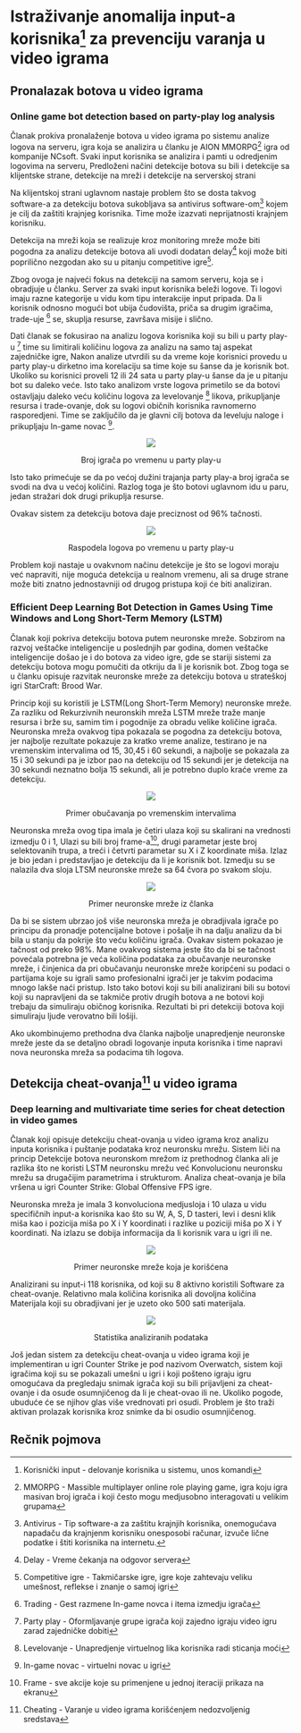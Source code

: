 # Istraživanje anomalija input-a korisnika[^1] za prevenciju varanja u video igrama

## Pronalazak botova u video igrama

### Online game bot detection based on party-play log analysis

  Članak prokiva pronalaženje botova u video igrama po sistemu analize logova na serveru, igra koja se analizira u članku je AION MMORPG[^10] igra od kompanije NCsoft. Svaki input korisnika se analizira i pamti u odredjenim logovima na serveru, Predloženi načini detekcije botova su bili i detekcije sa klijentske strane, detekcije na mreži i detekcije na serverskoj strani

  Na klijentskoj strani uglavnom nastaje problem što se dosta takvog software-a za detekciju botova sukobljava sa antivirus software-om[^3] kojem je cilj da zaštiti krajnjeg korisnika. Time može izazvati neprijatnosti krajnjem korisniku.

  Detekcija na mreži koja se realizuje kroz monitoring mreže može biti pogodna za analizu detekcije botova ali uvodi dodatan delay[^4] koji može biti poprilično nezgodan ako su u pitanju competitive igre[^5].

  Zbog ovoga je najveći fokus na detekciji na samom serveru, koja se i obradjuje u članku. Server za svaki input korisnika beleži logove. Ti logovi imaju razne kategorije u vidu kom tipu interakcije input pripada. Da li korisnik odnosno mogući bot ubija čudovišta, priča sa drugim igračima, trade-uje [^6] se, skuplja resurse, završava misije i slično.

  Dati članak se fokusirao na analizu logova korisnika koji su bili u party play-u [^7] time su limitirali količinu logova za analizu na samo taj aspekat zajedničke igre, Nakon analize utvrdili su da vreme koje korisnici provedu u party play-u dirketno ima korelaciju sa time koje su šanse da je korisnik bot. Ukoliko su korisnici proveli 12 ili 24 sata u party play-u šanse da je u pitanju bot su daleko veće. Isto tako analizom vrste logova primetilo se da botovi ostavljaju daleko veću količinu logova za levelovanje [^8] likova, prikupljanje resursa i trade-ovanje, dok su logovi običnih korisnika ravnomerno rasporedjeni. Time se zaključilo da je glavni cilj botova da leveluju naloge i prikupljaju In-game novac [^9]. 
  
<p align="center">
  <img src="https://github.com/JanosevicRa177/Game-security-research/blob/main/literatura/Naucni%20clanci/Online%20igre/Analiza%20pretnji%20kroz%20analizu%20inputa%20korisnika/Game%20cheating%20trough%20input%20anomalies/Slike/Online%20game%20bot%20detection%20based%20on%20party-play%20log%20analysis/Broj%20igrača%20po%20vremenu%20u%20party%20play-u.png" />
</p>

<p align="center">
  Broj igrača po vremenu u party play-u
</p>
  
  Isto tako primećuje se da po većoj dužini trajanja party play-a broj igrača se svodi na dva u većoj količini. Razlog toga je što botovi uglavnom idu u paru, jedan stražari dok drugi prikuplja resurse.

  Ovakav sistem za detekciju botova daje preciznost od 96% tačnosti.

<p align="center">
  <img src="https://github.com/JanosevicRa177/Game-security-research/blob/main/literatura/Naucni%20clanci/Online%20igre/Analiza%20pretnji%20kroz%20analizu%20inputa%20korisnika/Game%20cheating%20trough%20input%20anomalies/Slike/Online%20game%20bot%20detection%20based%20on%20party-play%20log%20analysis/Raspodela%20logova%20po%20vremenu%20u%20party%20play-u.png" />
</p>

<p align="center">
  Raspodela logova po vremenu u party play-u
</p>

Problem koji nastaje u ovakvnom načinu detekcije je što se logovi moraju već napraviti, nije moguća detekcija u realnom vremenu, ali sa druge strane može biti znatno jednostavniji od drugog pristupa koji će biti analiziran.

### Efficient Deep Learning Bot Detection in Games Using Time Windows and Long Short-Term Memory (LSTM)

  Članak koji pokriva detekciju botova putem neuronske mreže. Sobzirom na razvoj veštačke inteligencije u poslednjih par godina, domen veštačke inteligencije došao je i do botova za video igre, gde se stariji sistemi za detekciju botova mogu pomučiti da otkriju da li je korisnik bot. Zbog toga se u članku opisuje razvitak neuronske mreže za detekciju botova u strateškoj igri StarCraft: Brood War.

  Princip koji su koristili je LSTM(Long Short-Term Memory) neuronske mreže. Za razliku od Rekurzivnih neuronskih mreža LSTM mreže traže manje resursa i brže su, samim tim i pogodnije za obradu velike količine igrača. Neuronska mreža ovakvog tipa pokazala se pogodna za detekciju botova, jer najbolje rezultate pokazuje za kratko vreme analize, testirano je na vremenskim intervalima od 15, 30,45 i 60 sekundi, a najbolje se pokazala za 15 i 30 sekundi pa je izbor pao na detekciju od 15 sekundi jer je detekcija na 30 sekundi neznatno bolja 15 sekundi, ali je potrebno duplo kraće vreme za detekciju. 

<p align="center">
  <img src="https://github.com/JanosevicRa177/Game-security-research/blob/main/literatura/Naucni%20clanci/Online%20igre/Analiza%20pretnji%20kroz%20analizu%20inputa%20korisnika/Game%20cheating%20trough%20input%20anomalies/Slike/Efficient%20Deep%20Learning%20Bot%20Detection%20in%20Games(LSTM)/Primer%20obučavanja%20po%20vremenskim%20intervalima.png" />
</p>

<p align="center">
  Primer obučavanja po vremenskim intervalima
</p>

  Neuronska mreža ovog tipa imala je četiri ulaza koji su skalirani na vrednosti izmedju 0 i 1, Ulazi su bili broj frame-a[^11], drugi parametar jeste broj selektovanih trupa, a treći i četvrti parametar su X i Z koordinate miša. Izlaz je bio jedan i predstavljao je detekciju da li je korisnik bot. Izmedju su se nalazila dva sloja LTSM neuronske mreže sa 64 čvora po svakom sloju.

  <p align="center">
  <img src="https://github.com/JanosevicRa177/Game-security-research/blob/main/literatura/Naucni%20clanci/Online%20igre/Analiza%20pretnji%20kroz%20analizu%20inputa%20korisnika/Game%20cheating%20trough%20input%20anomalies/Slike/Efficient%20Deep%20Learning%20Bot%20Detection%20in%20Games(LSTM)/Primer%20neuronske%20mreže%20iz%20članka.png" />
</p>

<p align="center">
  Primer neuronske mreže iz članka
</p>
  
  Da bi se sistem ubrzao još više neuronska mreža je obradjivala igrače po principu da pronadje potencijalne botove i pošalje ih na dalju analizu da bi bila u stanju da pokrije što veću količinu igrača. Ovakav sistem pokazao je tačnost od preko 98%. Mane ovakvog sistema jeste što da bi se tačnost povećala potrebna je veća količina podataka za obučavanje neuronske mreže, i činjenica da pri obučavanju neuronske mreže koripćeni su podaci o partijama koje su igrali samo profesionalni igrači jer je takvim podacima mnogo lakše naći pristup. Isto tako botovi koji su bili analizirani bili su botovi koji su napravljeni da se takmiče protiv drugih botova a ne botovi koji trebaju da simuliraju običnog korisnika. Rezultati bi pri detekciji botova koji simuliraju ljude verovatno bili lošiji.

  Ako ukombinujemo prethodna dva članka najbolje unapredjenje neuronske mreže jeste da se detaljno obradi logovanje inputa korisnika i time napravi nova neuronska mreža sa podacima tih logova.

## Detekcija cheat-ovanja[^2] u video igrama

### Deep learning and multivariate time series for cheat detection in video games

  Članak koji opisuje detekciju cheat-ovanja u video igrama kroz analizu inputa korisnika i puštanje podataka kroz neuronsku mrežu. Sistem liči na princip Detekcije botova neuronskom mrežom iz prethodnog članka ali je razlika što ne koristi LSTM neuronsku mrežu već Konvolucionu neuronsku mrežu sa drugačijim parametrima i strukturom. Analiza cheat-ovanja je bila vršena u igri Counter Strike: Global Offensive FPS igre. 
  
  Neuronska mreža je imala 3 konvoluciona medjusloja i 10 ulaza u vidu specifičnih input-a korisnika kao što su W, A, S, D tasteri, levi i desni klik miša kao i pozicija miša po X i Y koordinati i razlike u poziciji miša po X i Y koordinati. Na izlazu se dobija informacija da li korisnik vara u igri ili ne.

<p align="center">
  <img src="https://github.com/JanosevicRa177/Game-security-research/blob/main/literatura/Naucni%20clanci/Online%20igre/Analiza%20pretnji%20kroz%20analizu%20inputa%20korisnika/Game%20cheating%20trough%20input%20anomalies/Slike/Deep%20learning%20and%20multivariate%20time%20series%20for%20cheat%20detection%20in%20video%20games/Primer%20neuronske%20mreže%20koja%20je%20korišćena.png" />
</p>

<p align="center">
  Primer neuronske mreže koja je korišćena
</p>

Analizirani su input-i 118 korisnika, od koji su 8 aktivno koristili Software za cheat-ovanje. Relativno mala količina korisnika ali dovoljna količina Materijala koji su obradjivani jer je uzeto oko 500 sati materijala.

<p align="center">
  <img src="https://github.com/JanosevicRa177/Game-security-research/blob/main/literatura/Naucni%20clanci/Online%20igre/Analiza%20pretnji%20kroz%20analizu%20inputa%20korisnika/Game%20cheating%20trough%20input%20anomalies/Slike/Deep%20learning%20and%20multivariate%20time%20series%20for%20cheat%20detection%20in%20video%20games/Statistika%20analiziranih%20podataka.png" />
</p>

<p align="center">
  Statistika analiziranih podataka
</p>

  Još jedan sistem za detekciju cheat-ovanja u video igrama koji je implementiran u igri Counter Strike je pod nazivom Overwatch, sistem koji igračima koji su se pokazali umešni u igri i koji pošteno igraju igru omogućava da pregledaju snimak igrača koji su bili prijavljeni za cheat-ovanje i da osude osumnjičenog da li je cheat-ovao ili ne. Ukoliko pogode, ubuduće će se njihov glas više vrednovati pri osudi. Problem je što traži aktivan prolazak korisnika kroz snimke da bi osudio osumnjičenog.


## Rečnik pojmova

[^1]: Korisnički input - delovanje korisnika u sistemu, unos komandi

[^2]: Cheating - Varanje u video igrama korišćenjem nedozvoljenig sredstava

[^3]: Antivirus - Tip software-a za zaštitu krajnjih korisnika, onemogućava napadaču da krajnjenm korisniku onesposobi računar, izvuče lične podatke i štiti korisnika na internetu.

[^4]: Delay - Vreme čekanja na odgovor servera

[^5]: Competitive igre - Takmičarske igre, igre koje zahtevaju veliku umešnost, reflekse i znanje o samoj igri

[^6]: Trading - Gest razmene In-game novca i itema izmedju igrača

[^7]: Party play - Oformljavanje grupe igrača koji zajedno igraju video igru zarad zajedničke dobiti

[^8]: Levelovanje - Unapredjenje virtuelnog lika korisnika radi sticanja moći

[^9]: In-game novac - virtuelni novac u igri

[^10]: MMORPG - Massible multiplayer online role playing game, igra koju igra masivan broj igrača i koji često mogu medjusobno interagovati u velikim grupama

[^11]: Frame - sve akcije koje su primenjene u jednoj iteraciji prikaza na ekranu

[^12]: FPS Igra - Igra iz prvog lica u kojoj igrač puca iz puške na druge igrače i obrnuto
